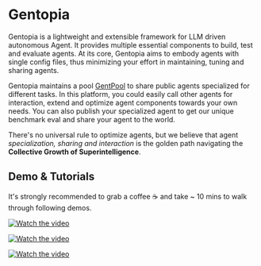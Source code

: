 # Gentopia 

Gentopia is a lightweight and extensible framework for LLM driven autonomous Agent. It provides multiple essential components to build, test and evaluate agents. At its core, Gentopia aims to embody agents with single config files, thus minimizing your effort in maintaining, tuning and sharing agents.

Gentopia maintains a pool [GentPool](https://github.com/Gentopia-AI/GentPool) to share public agents specialized for different tasks. In this platform, you could easily call other agents for interaction, extend and optimize agent components towards your own needs. You can also publish your specialized agent to get our unique benchmark eval and share your agent to the world. 

There's no universal rule to optimize agents, but we believe that agent *specialization, sharing and interaction* is the golden path navigating the **Collective Growth of Superintelligence**.

## Demo & Tutorials

It's strongly recommended to grab a coffee ☕ and take ~ 10 mins to walk through following demos.

[![Watch the video](https://img.youtube.com/vi/7dZ3ZvsI7sw/maxresdefault.jpg)](https://www.youtube.com/watch?v=7dZ3ZvsI7sw)

[![Watch the video](https://img.youtube.com/vi/XTsv9pk6AOA/maxresdefault.jpg)](https://www.youtube.com/watch?v=XTsv9pk6AOA)

[![Watch the video](https://img.youtube.com/vi/diJ4IDaT4Z4/maxresdefault.jpg)](https://www.youtube.com/watch?v=diJ4IDaT4Z4)






